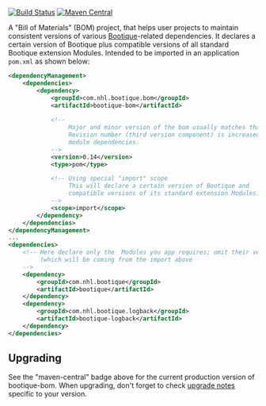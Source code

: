 [![Build Status](https://travis-ci.org/nhl/bootique-bom.svg)](https://travis-ci.org/nhl/bootique-bom)
[![Maven Central](https://maven-badges.herokuapp.com/maven-central/com.nhl.bootique.bom/bootique-bom/badge.svg)](https://maven-badges.herokuapp.com/maven-central/com.nhl.bootique.bom/bootique-bom/)

A "Bill of Materials" (BOM) project, that helps user projects to maintain consistent versions of various [Bootique](http://bootique.io)-related dependencies. It declares a certain version of Bootique plus compatible versions of all standard Bootique extension Modules. Intended to be imported in an application ```pom.xml``` as shown below:
 
```xml
<dependencyManagement>
	<dependencies>
		<dependency>
			<groupId>com.nhl.bootique.bom</groupId>
			<artifactId>bootique-bom</artifactId>
			
			<!-- 
			     Major and minor version of the bom usually matches that of the main Bootique module.
			     Revision number (third version component) is increased with upgrades of other
			     module dependencies.
			-->
			<version>0.14</version>
			<type>pom</type>

			<!-- Using special "import" scope
			     This will declare a certain version of Bootique and 
			     compatible versions of its standard extension Modules.
			-->
			<scope>import</scope>
		</dependency>
	</dependencies>
</dependencyManagement>
...
<dependencies>
	<!-- Here declare only the  Modules you app requires; omit their versions 
	     (which will be coming from the import above 
	-->
	<dependency>
		<groupId>com.nhl.bootique</groupId>
		<artifactId>bootique</artifactId>
	</dependency>
	<dependency>
		<groupId>com.nhl.bootique.logback</groupId>
		<artifactId>bootique-logback</artifactId>
	</dependency>
</dependencies>
```

## Upgrading

See the "maven-central" badge above for the current production version of bootique-bom. When upgrading, don't forget to check [upgrade notes](https://github.com/nhl/bootique-bom/blob/master/UPGRADE.md) specific to your version.

